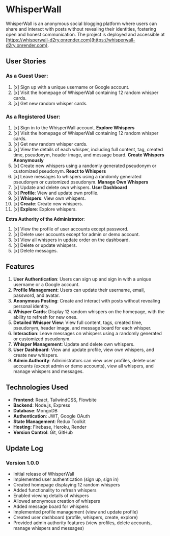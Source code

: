 # WhisperWall

WhisperWall is an anonymous social blogging platform where users can share and interact with posts without revealing their identities, fostering open and honest communication.
The project is deployed and accessible at [https://whisperwall-d2ry.onrender.com](https://whisperwall-d2ry.onrender.com).

## User Stories

### As a Guest User:

1. [x] Sign up with a unique username or Google account.
2. [x] Visit the homepage of WhisperWall containing 12 random whisper cards.
3. [x] Get new random whisper cards.

### As a Registered User:

1. [x] Sign in to the WhisperWall account.
       **Explore Whispers**
2. [x] Visit the homepage of WhisperWall containing 12 random whisper cards.
3. [x] Get new random whisper cards.
4. [x] View the details of each whisper, including full content, tag, created time, pseudonym, header image, and message board.
       **Create Whispers Anonymously**
5. [x] Create new whispers using a randomly generated pseudonym or customized pseudonym.
       **React to Whispers**
6. [x] Leave messages to whispers using a randomly generated pseudonym or customized pseudonym.
       **Manage Own Whispers**
7. [x] Update and delete own whispers.
       **User Dashboard**
8. [x] **Profile**: View and update own profile.
9. [x] **Whispers**: View own whispers.
10. [x] **Create**: Create new whispers.
11. [x] **Explore**: Explore whispers.

**Extra Authority of the Administrator**:

1.  [x] View the profile of user accounts except password.
2.  [x] Delete user accounts except for admin or demo account.
3.  [x] View all whispers in update order on the dashboard.
4.  [x] Delete or update whispers.
5.  [x] Delete messages.

## Features

1. **User Authentication**: Users can sign up and sign in with a unique username or a Google account.
2. **Profile Management**: Users can update their username, email, password, and avatar.
3. **Anonymous Posting**: Create and interact with posts without revealing personal identity.
4. **Whisper Cards**: Display 12 random whispers on the homepage, with the ability to refresh for new ones.
5. **Detailed Whisper View**: View full content, tags, created time, pseudonym, header image, and message board for each whisper.
6. **Interaction**: Leave messages on whispers using a randomly generated or customized pseudonym.
7. **Whisper Management**: Update and delete own whispers.
8. **User Dashboard**: View and update profile, view own whispers, and create new whispers.
9. **Admin Authority**: Administrators can view user profiles, delete user accounts (except admin or demo accounts), view all whispers, and manage whispers and messages.

## Technologies Used

- **Frontend**: React, TailwindCSS, Flowbite
- **Backend**: Node.js, Express
- **Database**: MongoDB
- **Authentication**: JWT, Google OAuth
- **State Management**: Redux Toolkit
- **Hosting**: Firebase, Heroku, Render
- **Version Control**: Git, GitHub

## Update Log

### Version 1.0.0

- Initial release of WhisperWall
- Implemented user authentication (sign up, sign in)
- Created homepage displaying 12 random whispers
- Added functionality to refresh whispers
- Enabled viewing details of whispers
- Allowed anonymous creation of whispers
- Added message board for whispers
- Implemented profile management (view and update profile)
- Created user dashboard (profile, whispers, create, explore)
- Provided admin authority features (view profiles, delete accounts, manage whispers and messages)
